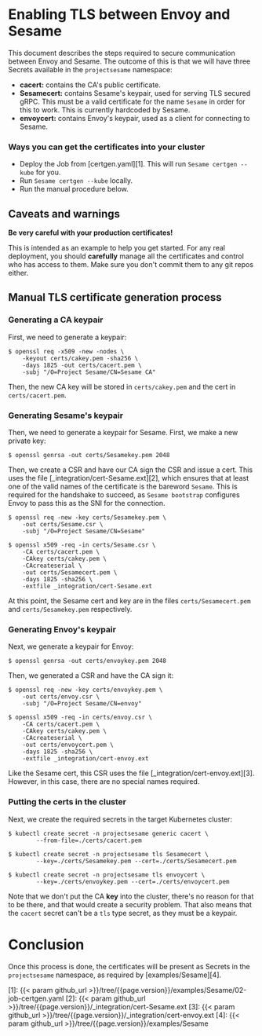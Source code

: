 # Enabling TLS between Envoy and Sesame

This document describes the steps required to secure communication between Envoy and Sesame.
The outcome of this is that we will have three Secrets available in the `projectsesame` namespace:

- **cacert:** contains the CA's public certificate.
- **Sesamecert:** contains Sesame's keypair, used for serving TLS secured gRPC. This must be a valid certificate for the name `Sesame` in order for this to work. This is currently hardcoded by Sesame.
- **envoycert:** contains Envoy's keypair, used as a client for connecting to Sesame.

### Ways you can get the certificates into your cluster

- Deploy the Job from [certgen.yaml][1].
This will run `Sesame certgen --kube` for you.
- Run `Sesame certgen --kube` locally.
- Run the manual procedure below.

## Caveats and warnings

**Be very careful with your production certificates!**

This is intended as an example to help you get started. For any real deployment, you should **carefully** manage all the certificates and control who has access to them. Make sure you don't commit them to any git repos either.

## Manual TLS certificate generation process

### Generating a CA keypair

First, we need to generate a keypair:

```
$ openssl req -x509 -new -nodes \
    -keyout certs/cakey.pem -sha256 \
    -days 1825 -out certs/cacert.pem \
    -subj "/O=Project Sesame/CN=Sesame CA"
```

Then, the new CA key will be stored in `certs/cakey.pem` and the cert in `certs/cacert.pem`.

### Generating Sesame's keypair

Then, we need to generate a keypair for Sesame. First, we make a new private key:

```
$ openssl genrsa -out certs/Sesamekey.pem 2048
```

Then, we create a CSR and have our CA sign the CSR and issue a cert. This uses the file [_integration/cert-Sesame.ext][2], which ensures that at least one of the valid names of the certificate is the bareword `Sesame`. This is required for the handshake to succeed, as `Sesame bootstrap` configures Envoy to pass this as the SNI for the connection.

```
$ openssl req -new -key certs/Sesamekey.pem \
	-out certs/Sesame.csr \
	-subj "/O=Project Sesame/CN=Sesame"

$ openssl x509 -req -in certs/Sesame.csr \
    -CA certs/cacert.pem \
    -CAkey certs/cakey.pem \
    -CAcreateserial \
    -out certs/Sesamecert.pem \
    -days 1825 -sha256 \
    -extfile _integration/cert-Sesame.ext
```

At this point, the Sesame cert and key are in the files `certs/Sesamecert.pem` and `certs/Sesamekey.pem` respectively.

### Generating Envoy's keypair

Next, we generate a keypair for Envoy:

```
$ openssl genrsa -out certs/envoykey.pem 2048
```

Then, we generated a CSR and have the CA sign it:

```
$ openssl req -new -key certs/envoykey.pem \
	-out certs/envoy.csr \
	-subj "/O=Project Sesame/CN=envoy"

$ openssl x509 -req -in certs/envoy.csr \
    -CA certs/cacert.pem \
    -CAkey certs/cakey.pem \
    -CAcreateserial \
    -out certs/envoycert.pem \
    -days 1825 -sha256 \
    -extfile _integration/cert-envoy.ext
```

Like the Sesame cert, this CSR uses the file [_integration/cert-envoy.ext][3]. However, in this case, there are no special names required.

### Putting the certs in the cluster

Next, we create the required secrets in the target Kubernetes cluster:

```
$ kubectl create secret -n projectsesame generic cacert \
        --from-file=./certs/cacert.pem

$ kubectl create secret -n projectsesame tls Sesamecert \
        --key=./certs/Sesamekey.pem --cert=./certs/Sesamecert.pem

$ kubectl create secret -n projectsesame tls envoycert \
        --key=./certs/envoykey.pem --cert=./certs/envoycert.pem
```

Note that we don't put the CA **key** into the cluster, there's no reason for that to be there, and that would create a security problem. That also means that the `cacert` secret can't be a `tls` type secret, as they must be a keypair.

# Conclusion

Once this process is done, the certificates will be present as Secrets in the `projectsesame` namespace, as required by
[examples/Sesame][4].

[1]: {{< param github_url >}}/tree/{{page.version}}/examples/Sesame/02-job-certgen.yaml
[2]: {{< param github_url >}}/tree/{{page.version}}/_integration/cert-Sesame.ext
[3]: {{< param github_url >}}/tree/{{page.version}}/_integration/cert-envoy.ext
[4]: {{< param github_url >}}/tree/{{page.version}}/examples/Sesame

